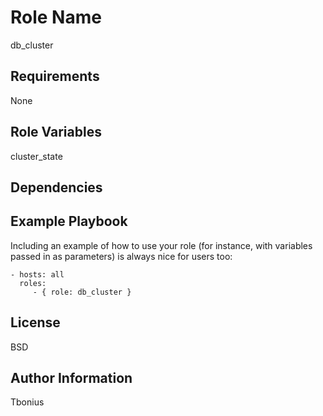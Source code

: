 Role Name
=========
db_cluster

Requirements
------------

None


Role Variables
--------------
cluster_state

Dependencies
------------


Example Playbook
----------------

Including an example of how to use your role (for instance, with variables passed in as parameters) is always nice for users too:

    - hosts: all
      roles:
         - { role: db_cluster }

License
-------

BSD

Author Information
------------------
Tbonius
